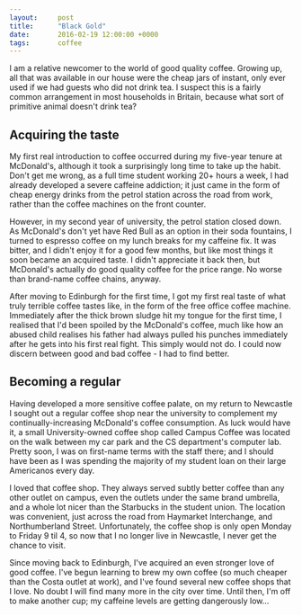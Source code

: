 ```yaml
---
layout:     post
title:      "Black Gold"
date:       2016-02-19 12:00:00 +0000
tags:       coffee
---
```


I am a relative newcomer to the world of good quality coffee. Growing up, all that was available in our house were the cheap jars of instant, only ever used if we had guests who did not drink tea. I suspect this is a fairly common arrangement in most households in Britain, because what sort of primitive animal doesn't drink tea?

<!-- Read More -->

## Acquiring the taste

My first real introduction to coffee occurred during my five-year tenure at McDonald's, although it took a surprisingly long time to take up the habit. Don't get me wrong, as a full time student working 20+ hours a week, I had already developed a severe caffeine addiction; it just came in the form of cheap energy drinks from the petrol station across the road from work, rather than the coffee machines on the front counter.

However, in my second year of university, the petrol station closed down. As McDonald's don't yet have Red Bull as an option in their soda fountains, I turned to espresso coffee on my lunch breaks for my caffeine fix. It was bitter, and I didn't enjoy it for a good few months, but like most things it soon became an acquired taste. I didn't appreciate it back then, but McDonald's actually do good quality coffee for the price range. No worse than brand-name coffee chains, anyway.

After moving to Edinburgh for the first time, I got my first real taste of what truly terrible coffee tastes like, in the form of the free office coffee machine. Immediately after the thick brown sludge hit my tongue for the first time, I realised that I'd been spoiled by the McDonald's coffee, much like how an abused child realises his father had always pulled his punches immediately after he gets into his first real fight. This simply would not do. I could now discern between good and bad coffee - I had to find better.

## Becoming a regular

Having developed a more sensitive coffee palate, on my return to Newcastle I sought out a regular coffee shop near the university to complement my continually-increasing McDonald's coffee consumption. As luck would have it, a small University-owned coffee shop called Campus Coffee was located on the walk between my car park and the CS department's computer lab. Pretty soon, I was on first-name terms with the staff there; and I should have been as I was spending the majority of my student loan on their large Americanos every day.

I loved that coffee shop. They always served subtly better coffee than any other outlet on campus, even the outlets under the same brand umbrella, and a whole lot nicer than the Starbucks in the student union. The location was convenient, just across the road from Haymarket Interchange, and Northumberland Street. Unfortunately, the coffee shop is only open Monday to Friday 9 til 4, so now that I no longer live in Newcastle, I never get the chance to visit.

Since moving back to Edinburgh, I've acquired an even stronger love of good coffee. I've begun learning to brew my own coffee (so much cheaper than the Costa outlet at work), and I've found several new coffee shops that I love. No doubt I will find many more in the city over time. Until then, I'm off to make another cup; my caffeine levels are getting dangerously low...